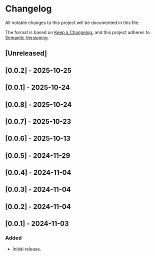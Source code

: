 # Changelog

All notable changes to this project will be documented in this file.

The format is based on [Keep a Changelog](https://keepachangelog.com/en/1.0.0/),
and this project adheres to [Semantic Versioning](https://semver.org/spec/v2.0.0.html).

## [Unreleased]

## [0.0.2] - 2025-10-25

## [0.0.1] - 2025-10-24

## [0.0.8] - 2025-10-24

## [0.0.7] - 2025-10-23

## [0.0.6] - 2025-10-13

## [0.0.5] - 2024-11-29

## [0.0.4] - 2024-11-04

## [0.0.3] - 2024-11-04

## [0.0.2] - 2024-11-04

## [0.0.1] - 2024-11-03

### Added
- Initial release.
